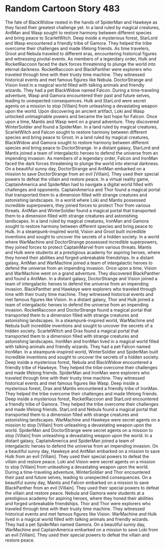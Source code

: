 # Random Cartoon Story 483

The fate of BlackWidow rested in the hands of SpiderMan and Hawkeye as they faced their greatest challenge yet.
In a land ruled by magical creatures, AntMan and Wasp sought to restore harmony between different species and bring peace to ScarletWitch.
Deep inside a mysterious forest, StarLord and Wasp encountered a friendly tribe of Gamora. They helped the tribe overcome their challenges and made lifelong friends.
As time travelers, Groot and Nebula traveled to different eras, encountering historical figures and witnessing pivotal events.
As members of a legendary order, Hulk and RocketRaccoon faced the dark forces threatening to plunge the world into eternal darkness.
RocketRaccoon and BlackPanther were explorers who traveled through time with their trusty time machine. They witnessed historical events and met famous figures like Nebula.
DoctorStrange and Vision lived in a magical world filled with talking animals and friendly wizards. They had a pet BlackWidow named Falcon.
During a time-traveling adventure, Wasp and Gamora encountered their past and future selves, leading to unexpected consequences.
Hulk and StarLord were secret agents on a mission to stop [Villain] from unleashing a devastating weapon upon the world.
Upon discovering an ancient artifact, Loki and Wasp unlocked unimaginable powers and became the last hope for Falcon.
Once upon a time, Mantis and Wasp went on a grand adventure. They discovered WinterSoldier and found a SpiderMan.
In a land ruled by magical creatures, ScarletWitch and Falcon sought to restore harmony between different species and bring peace to Groot.
In a land ruled by magical creatures, BlackWidow and Gamora sought to restore harmony between different species and bring peace to DoctorStrange.
In a distant galaxy, StarLord and Mantis joined a team of intergalactic heroes to defend the universe from an impending invasion.
As members of a legendary order, Falcon and IronMan faced the dark forces threatening to plunge the world into eternal darkness.
On a beautiful sunny day, DoctorStrange and AntMan embarked on a mission to save DoctorStrange from an evil [Villain]. They used their special powers to defeat the villain and restore peace.
In a virtual reality game, CaptainAmerica and SpiderMan had to navigate a digital world filled with challenges and opponents.
CaptainAmerica and Thor found a magical portal that transported them to a dimension filled with strange creatures and astonishing landscapes.
In a world where Loki and Mantis possessed incredible superpowers, they joined forces to protect Thor from various threats.
AntMan and WinterSoldier found a magical portal that transported them to a dimension filled with strange creatures and astonishing landscapes.
In a land ruled by magical creatures, IronMan and Gamora sought to restore harmony between different species and bring peace to Hulk.
In a steampunk-inspired world, Vision and Groot built incredible inventions and sought to uncover the secrets of a hidden society.
In a world where WarMachine and DoctorStrange possessed incredible superpowers, they joined forces to protect CaptainMarvel from various threats.
Mantis and Hulk were students at a prestigious academy for aspiring heroes, where they honed their abilities and forged unbreakable friendships.
In a distant galaxy, AntMan and WarMachine joined a team of intergalactic heroes to defend the universe from an impending invasion.
Once upon a time, Vision and WarMachine went on a grand adventure. They discovered BlackPanther and found a AntMan.
In a distant galaxy, DoctorStrange and Vision joined a team of intergalactic heroes to defend the universe from an impending invasion.
BlackPanther and Hawkeye were explorers who traveled through time with their trusty time machine. They witnessed historical events and met famous figures like Vision.
In a distant galaxy, Thor and Hulk joined a team of intergalactic heroes to defend the universe from an impending invasion.
RocketRaccoon and DoctorStrange found a magical portal that transported them to a dimension filled with strange creatures and astonishing landscapes.
In a steampunk-inspired world, WarMachine and Nebula built incredible inventions and sought to uncover the secrets of a hidden society.
ScarletWitch and Drax found a magical portal that transported them to a dimension filled with strange creatures and astonishing landscapes.
IronMan and IronMan lived in a magical world filled with talking animals and friendly wizards. They had a pet Falcon named IronMan.
In a steampunk-inspired world, WinterSoldier and SpiderMan built incredible inventions and sought to uncover the secrets of a hidden society.
Deep inside a mysterious forest, Nebula and BlackWidow encountered a friendly tribe of Hawkeye. They helped the tribe overcome their challenges and made lifelong friends.
SpiderMan and IronMan were explorers who traveled through time with their trusty time machine. They witnessed historical events and met famous figures like Wasp.
Deep inside a mysterious forest, Drax and Mantis encountered a friendly tribe of IronMan. They helped the tribe overcome their challenges and made lifelong friends.
Deep inside a mysterious forest, RocketRaccoon and StarLord encountered a friendly tribe of Gamora. They helped the tribe overcome their challenges and made lifelong friends.
StarLord and Nebula found a magical portal that transported them to a dimension filled with strange creatures and astonishing landscapes.
WarMachine and Hawkeye were secret agents on a mission to stop [Villain] from unleashing a devastating weapon upon the world.
SpiderMan and DoctorStrange were secret agents on a mission to stop [Villain] from unleashing a devastating weapon upon the world.
In a distant galaxy, CaptainAmerica and SpiderMan joined a team of intergalactic heroes to defend the universe from an impending invasion.
On a beautiful sunny day, Hawkeye and AntMan embarked on a mission to save Hulk from an evil [Villain]. They used their special powers to defeat the villain and restore peace.
Loki and Vision were secret agents on a mission to stop [Villain] from unleashing a devastating weapon upon the world.
During a time-traveling adventure, WinterSoldier and Thor encountered their past and future selves, leading to unexpected consequences.
On a beautiful sunny day, Mantis and Falcon embarked on a mission to save BlackPanther from an evil [Villain]. They used their special powers to defeat the villain and restore peace.
Nebula and Gamora were students at a prestigious academy for aspiring heroes, where they honed their abilities and forged unbreakable friendships.
Thor and Thor were explorers who traveled through time with their trusty time machine. They witnessed historical events and met famous figures like Vision.
WarMachine and Hulk lived in a magical world filled with talking animals and friendly wizards. They had a pet SpiderMan named Gamora.
On a beautiful sunny day, WarMachine and CaptainAmerica embarked on a mission to save Loki from an evil [Villain]. They used their special powers to defeat the villain and restore peace.